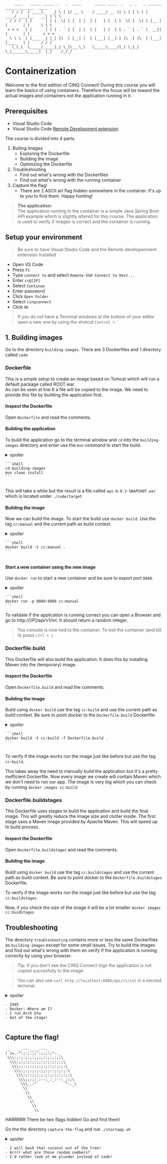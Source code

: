         ____   _____ _____ _   _  ____      _____ ____  _   _ _   _ ______ _____ _______  ____   
       / / /  / ____|_   _| \ | |/ __ \    / ____/ __ \| \ | | \ | |  ____/ ____|__   __| \ \ \  
      / / /  | |      | | |  \| | |  | |  | |   | |  | |  \| |  \| | |__ | |       | |     \ \ \ 
     < < <   | |      | | | . ` | |  | |  | |   | |  | | . ` | . ` |  __|| |       | |      > > >
      \ \ \  | |____ _| |_| |\  | |__| |  | |___| |__| | |\  | |\  | |___| |____   | |     / / / 
       \_\_\  \_____|_____|_| \_|\___\_\   \_____\____/|_| \_|_| \_|______\_____|  |_|    /_/_/  
# Containerization
Welcome to the first edition of CINQ Connect! During this course you will learn the basics of using containers. Therefore the focus will be toward the actual images and containers not the application running in it. 

## Prerequisites
- Visual Studio Code
- Visual Studio Code [Remote Development extension](https://marketplace.visualstudio.com/items?itemName=ms-vscode-remote.vscode-remote-extensionpack)

The course is divided into 4 parts.
1. Builing images
    * Exploring the Dockerfile
    * Building the image
    * Optimizing the Dockerfile
2. Troubleshooting
    * Find out what's wrong with the Dockerfiles
    * Find out what's wrong with the running container 
3. Capture the flag!
    * There are 2 ASCII art flag hidden somewhere in the container. It's up to you to find them. Happy hunting!

> **The application:**  
> The application running in the container is a simple Java Spring Boot API example which is slightly altered for this course. The application is used to verify if images is correct and the container is running. 

## Setup your environment
> Be sure to have Visual Studio Code and the Remote developenment extension installed
- Open VS Code
- Press `F1`
- Type `connect to` and select `Remote-SSH Connect to Host...`
- Enter `cc@[IP]`
- Select `Continue`
- Enter password
- Click `Open Folder`
- Select `cinqconnect`
- Click `Ok`
> If you do not have a Terminal windows at the bottom of your editor open a new one by using the shotcut `Control + `\`

## 1. Building images
Go to the directory `building-images`. There are 3 Dockerfiles and 1 directory called `code`

### Dockerfile
This is a simple setup to create an image based on Tomcat which will run a default package called ROOT.war.  
As can be seen at line 6 a file will be copied to the image. We need to provide this file by building the application first.

#### Inspect the Dockerfile
Open `Dockerfile` and read the comments.

#### Building the application  
To build the application go to the terminal window and `cd` into the `building-images` directory and enter use the `mvn` command to start the build.

<details>
  <summary>spoiler</summery>

    ```shell
    cd building-images
    mvn clean install
    ```

</details>

This will take a while but the result is a file called `api-0.0.2-SNAPSHOT.war` which is located under `./code/target` 

#### Building the image
Now we can build the image. To start the build use `docker build`. Use the tag `cc:manual` and the current path as build context.

<details>
  <summary>spoiler</summery>

    ```shell
    docker build -t cc:manual .
    ``` 

</details>

#### Start a new container using the new image
Use `docker run` to start a new container and be sure to export port `8080`.

<details>
  <summary>spoiler</summery>

    ```shell
    docker run -p 8080:8080 cc:manual
    ``` 

</details>
To validate if the application is running correct you can open a Browser and go to http://[IP]/api/v1/int. It should return a random integer.  

> You console is now tied to the container. To exit the container (and kill it) press `ctrl + c`  

### Dockerfile.build
This Dockerfile will also build the application. It does this by installing Maven into the (temporary) image.

#### Inspect the Dockerfile
Open `Dockerfile.build` and read the comments.

#### Building the image
Build using `docker build` use the tag `cc:build` and use the current path as build context. Be sure to point docker to the `Dockerfile.build` Dockerfile.

<details>
  <summary>spoiler</summery>

    ```shell
    docker build -t cc:build -f Dockerfile.build .
    ``` 

</details>

To verify if the image works run the image just like before but use the tag `cc:build`.  

This takes away the need to manually build the application but it's a pretty inefficient Dockerfile. Now every image we create will contain Maven which we don't need to run our app. The image is very big which you can check by running `docker images cc:build`

### Dockerfile.buildstages
This Dockerfile uses stages to build the application and build the final image. This will greatly reduce the image size and clutter inside. The first stage uses a Maven image provided by Apache Maven. This will speed up te build process.

#### Inspect the Dockerfile
Open `Dockerfile.buildstages` and read the comments.

#### Building the image
Build using `docker build` use the tag `cc:buildstages` and use the current path as build context. Be sure to point docker to the `Dockerfile.buildstages` Dockerfile.  

To verify if the image works run the image just like before but use the tag `cc:buildstages`. 

Now, if you check the size of the image it will be a lot smaller `docker images cc:buidstages`

## Troubleshooting
The directory `troubleshooting` contains more or less the same Dockerfiles as `building-images` except for some small issues. Try to build the images and find out what's wrong with them en verify if the application is running correctly by using your browser.
> Tip: If you don't see the CINQ Connect logo the application is not copied succesfully to the image

> You can also use `curl http://localhost:8080/api/v1/int` in a second terminal.

<details>
  <summary>spoiler</summery>
  
    - 1945
    - Docker: Where am I?
    - I run Arch btw
    - Get of the stage!

</details>

## Capture the flag!
     _    _.--.____.--._
    ( )=.-":;:;:;;':;:;:;"-._
     \\\:;:;:;:;:;;:;::;:;:;:\
      \\\:;:;:;:;:;;:;:;:;:;:;\
       \\\:;::;:;:;:;:;::;:;:;:\
        \\\:;:;:;:;:;;:;::;:;:;:\
         \\\:;::;:;:;:;:;::;:;:;:\
          \\\;;:;:_:--:_:_:--:_;:;\
           \\\_.-"             "-._\
            \\
             \\
              \\
               \\
                \\
                 \\
HARRRRR There be two flags hidden! Go and find them!  

Go the the directory `capture-the-flag` and run `./startapp.sh`

<details>
  <summary>spoiler</summery>

    - I will bash that coconut out of the tree!
    - Arrrr what are those random numbers?
    - I'd rather look at me plunder instead of code!

</details>